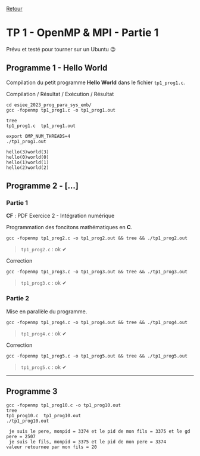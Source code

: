 [Retour](../../)

# TP 1 - OpenMP & MPI - Partie 1

Prévu et testé pour tourner sur un Ubuntu 😉

## Programme 1 - Hello World

Compilation du petit programme **Hello World** dans le fichier `tp1_prog1.c`.

Compilation / Résultat / Exécution / Résultat

```
cd esiee_2023_prog_para_sys_emb/
gcc -fopenmp tp1_prog1.c -o tp1_prog1.out

tree
tp1_prog1.c  tp1_prog1.out

export OMP_NUM_THREADS=4
./tp1_prog1.out

hello(3)world(3) 
hello(0)world(0) 
hello(1)world(1) 
hello(2)world(2) 
```

## Programme 2 - [...]

### Partie 1

**CF** : PDF Exercice 2 - Intégration numérique

Programmation des foncitons mathématiques en **C**.

```
gcc -fopenmp tp1_prog2.c -o tp1_prog2.out && tree && ./tp1_prog2.out
```

> `tp1_prog2.c` : ok ✔

Correction

```
gcc -fopenmp tp1_prog3.c -o tp1_prog3.out && tree && ./tp1_prog3.out
```

> `tp1_prog3.c` : ok ✔

### Partie 2

Mise en parallèle du programme.

```
gcc -fopenmp tp1_prog4.c -o tp1_prog4.out && tree && ./tp1_prog4.out
```

> `tp1_prog4.c` : ok ✔

Correction

```
gcc -fopenmp tp1_prog5.c -o tp1_prog5.out && tree && ./tp1_prog5.out
```

> `tp1_prog5.c` : ok ✔

-------------------------------------------------------------------------

## Programme 3

```
gcc -fopenmp tp1_prog10.c -o tp1_prog10.out
tree
tp1_prog10.c  tp1_prog10.out
./tp1_prog10.out

 je suis le pere, monpid = 3374 et le pid de mon fils = 3375 et le gd pere = 2507
 je suis le fils, monpid = 3375 et le pid de mon pere = 3374
valeur retournee par mon fils = 20
```